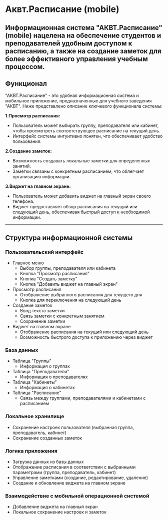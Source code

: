 # Аквт.Расписание (mobile)

Информационная система "АКВТ.Расписание" (mobile) нацелена на обеспечение студентов и преподавателей удобным доступом к расписанию, а также на создание заметок для более эффективного управления учебным процессом.
---
## Функционал
"АКВТ.Расписание" - это удобная информационная система и мобильное приложение, предназначенные для учебного заведения "АКВТ". Ниже представлено описание ключевого функционала системы:

**1.Просмотр расписания:**

- Пользователь может выбирать группу, преподавателя или кабинет, чтобы просмотреть соответствующее расписание на текущий день.
- Интерфейс системы интуитивно понятен, что обеспечивает удобство пользования.

**2.Создание заметок:**

- Возможность создавать локальные заметки для определенных занятий.
- Заметки связаны с конкретным расписанием, что облегчает организацию информации.

**3.Виджет на главном экране:**

- Пользователь может добавить виджет на главный экран своего телефона.
- Виджет предоставляет обзор расписания на текущий или следующий день, обеспечивая быстрый доступ к необходимой информации.
---
## Структура информационной системы

### Пользовательский интерфейс
  - Главное меню
    - Выбор группы, преподавателя или кабинета
    - Кнопка "Просмотр расписания"
    - Кнопка "Создать заметку"
    - Кнопка "Добавить виджет на главный экран"
  - Просмотр расписания
    - Отображение выбранного расписания для текущего дня
    - Кнопка для переключения на следующий день
  - Создание заметок
    - Ввод текста заметки
    - Связь заметки с конкретным занятием
    - Сохранение заметки
  - Виджет на главном экране
    - Отображение расписания на текущий или следующий день
    - Возможность быстрого доступа к приложению через виджет
  ### База данных
  - Таблица "Группы"
    - Информация о группах
  - Таблица "Преподаватели"
    - Информация о преподавателях
  - Таблица "Кабинеты"
    - Информация о кабинетах
  - Таблица "Расписание"
    - Связь между группами, преподавателями и кабинетами с расписанием
    
### Локальное хранилище
  - Сохранение настроек пользователя (выбранная группа, преподаватель, кабинет)
  - Сохранение созданных заметок

### Логика приложения
  - Загрузка данных из базы данных
  - Отображение расписания в соответствии с выбранными параметрами (группа, преподаватель, кабинет)
  - Управление заметками (создание, редактирование, удаление)
  - Создание и обновление виджета на главном экране

### Взаимодействие с мобильной операционной системой
  - Добавление виджета на главный экран
  - Локальное сохранение настроек и заметок

